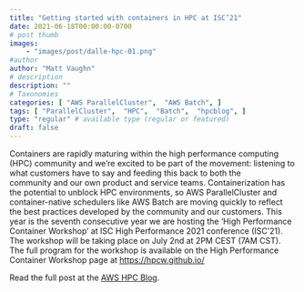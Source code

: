 ```yaml
---
title: "Getting started with containers in HPC at ISC’21"
date: 2021-06-18T00:00:00-0700
# post thumb
images:
    - "images/post/dalle-hpc-01.png"
#author
author: "Matt Vaughn"
# description
description: ""
# Taxonomies
categories: [ "AWS ParallelCluster",  "AWS Batch", ]
tags: [ "ParallelCluster",  "HPC",  "Batch",  "hpcblog", ]
type: "regular" # available type (regular or featured)
draft: false
---
```


Containers are rapidly maturing within the high performance computing (HPC) community and we’re excited to be part of the movement: listening to what customers have to say and feeding this back to both the community and our own product and service teams. Containerization has the potential to unblock HPC environments, so AWS ParallelCluster and container-native schedulers like AWS Batch are moving quickly to reflect the best practices developed by the community and our customers. This year is the seventh consecutive year we are hosting the ‘High Performance Container Workshop’ at ISC High Performance 2021 conference (ISC’21). The workshop will be taking place on July 2nd at 2PM CEST (7AM CST). The full program for the workshop is available on the High Performance Container Workshop page at https://hpcw.github.io/

Read the full post at the [AWS HPC Blog](https://aws.amazon.com/blogs/hpc/containers-in-hpc-workshop-at-isc21/).
